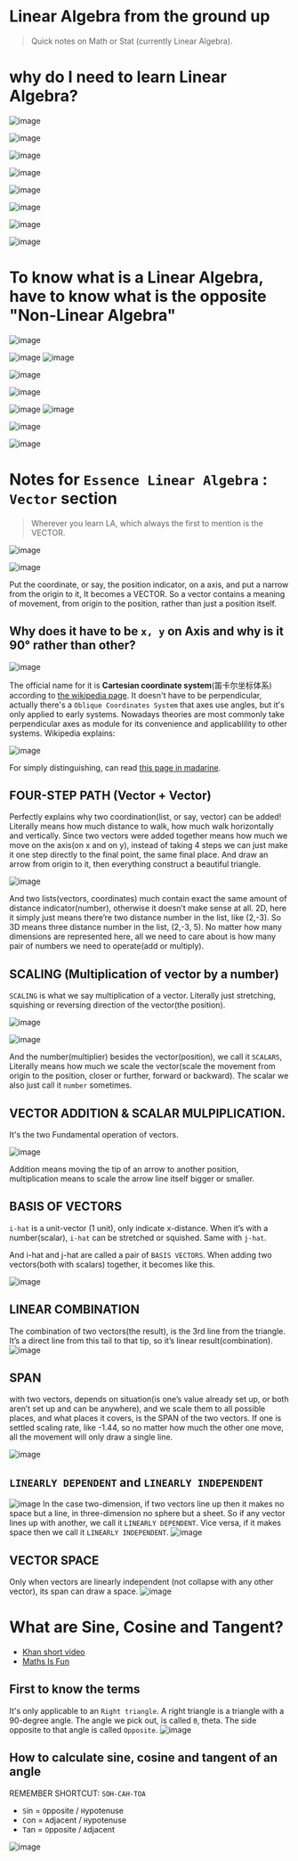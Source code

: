 # Linear Algebra from the ground up
> Quick notes on Math or Stat (currently Linear Algebra). 





# why do I need to learn Linear Algebra?

![image](https://user-images.githubusercontent.com/14041622/35739336-3c34b4fe-086c-11e8-9d2b-4977444a9381.png)

![image](https://user-images.githubusercontent.com/14041622/35739713-77c687bc-086d-11e8-9846-dff7c996257c.png)

![image](https://user-images.githubusercontent.com/14041622/35740953-614256de-0871-11e8-92b6-17a21e355b93.png)

![image](https://user-images.githubusercontent.com/14041622/35745443-4524bc8c-087e-11e8-8919-d9011106320e.png)

![image](https://user-images.githubusercontent.com/14041622/35745578-b1c34a52-087e-11e8-80f5-adab00e699c7.png)

![image](https://user-images.githubusercontent.com/14041622/35745712-3d76e0b8-087f-11e8-8713-31faf23686f3.png)

![image](https://user-images.githubusercontent.com/14041622/35745729-4963b036-087f-11e8-8287-de6e091c1317.png)

![image](https://user-images.githubusercontent.com/14041622/35746374-881fa68e-0881-11e8-8140-3f4de885a47e.png)

# To know what is a Linear Algebra, have to know what is the opposite "Non-Linear Algebra"
![image](https://user-images.githubusercontent.com/14041622/35747277-a3586528-0884-11e8-9318-c17b8d9b7bb2.png)

![image](https://user-images.githubusercontent.com/14041622/35767257-05f9b1ec-0924-11e8-8fcd-26d64fbb7af1.png)
![image](https://user-images.githubusercontent.com/14041622/35767258-0d63d91c-0924-11e8-90dc-003a1f5e66c5.png)

![image](https://user-images.githubusercontent.com/14041622/35767261-15955f20-0924-11e8-8051-973dcedbc501.png)

![image](https://user-images.githubusercontent.com/14041622/35767264-22b33b28-0924-11e8-94ec-c767113c880f.png)

![image](https://user-images.githubusercontent.com/14041622/35767288-8cb6bd38-0924-11e8-9a09-bcebcfda191c.png)
![image](https://user-images.githubusercontent.com/14041622/35767305-f2e5bf00-0924-11e8-8da7-2762e0f5c657.png)

![image](https://user-images.githubusercontent.com/14041622/36578002-b2a19fec-1895-11e8-9d24-46a8517490fd.png)

![image](https://user-images.githubusercontent.com/14041622/36579498-60dfa33a-189e-11e8-91d9-4b1f7db1bdb5.png)






# Notes for `Essence Linear Algebra` : `Vector` section
> Wherever you learn LA, which always the first to mention is the VECTOR.

![image](https://user-images.githubusercontent.com/14041622/35763026-d9a39fea-08dd-11e8-840e-5ad4c28cef40.png)

![image](https://user-images.githubusercontent.com/14041622/36588863-69edc828-18c4-11e8-9aa6-f2f3a85ba623.png)

Put the coordinate, or say, the position indicator, on a axis, and put a narrow from the origin to it, It becomes a VECTOR.
So a vector contains a meaning of movement, from origin to the position, rather than just a position itself.

## Why does it have to be `x, y` on Axis and why is it 90° rather than other?
![image](https://user-images.githubusercontent.com/14041622/36589539-9a928d54-18c6-11e8-8402-7e0ea6c3d6bc.png)

The official name for it is **Cartesian coordinate system**(笛卡尔坐标体系) according to [the wikipedia page](https://en.wikipedia.org/wiki/Cartesian_coordinate_system).
It doesn't have to be perpendicular, actually there's a `Oblique Coordinates System` that axes use angles, but it's only applied to early systems. 
Nowadays theories are most commonly take perpendicular axes as module for its convenience and applicablility to other systems. 
Wikipedia explains:

![image](https://user-images.githubusercontent.com/14041622/36591419-f0bc98fe-18cc-11e8-939b-49181e6af569.png)

For simply distinguishing, can read [this page in madarine](https://baike.baidu.com/item/%E7%AC%9B%E5%8D%A1%E5%B0%94%E5%9D%90%E6%A0%87%E7%B3%BB?fr=aladdin).



## FOUR-STEP PATH (Vector + Vector)
Perfectly explains why two coordination(list, or say, vector) can be added! 
Literally means how much distance to walk, how much walk horizontally and vertically. 
Since two vectors were added together means how much we move on the axis(on x and on y), instead of taking 4 steps we can just make it one step directly to the final point, the same final place. 
And draw an arrow from origin to it, then everything construct a beautiful triangle. 

![image](https://user-images.githubusercontent.com/14041622/36588757-098a820a-18c4-11e8-9f32-62c4a66702a5.png)


And two lists(vectors, coordinates)  much contain exact the same amount of distance indicator(number), otherwise it doesn’t make sense at all.
2D, here it simply just means there’re two distance number in the list, like (2,-3). 
So 3D means three distance number in the list, (2,-3, 5). 
No matter how many dimensions are represented here, all we need to care about is how many pair of numbers we need to operate(add or multiply).


## SCALING  (Multiplication of vector by a number)
`SCALING` is what we say multiplication of a vector. 
Literally just stretching, squishing or reversing direction of the vector(the position).

![image](https://user-images.githubusercontent.com/14041622/35763036-f0b92970-08dd-11e8-8686-2f7b3bfe2d87.png)

![image](https://user-images.githubusercontent.com/14041622/35763039-f918bd4c-08dd-11e8-9df0-69780a52b0ec.png)

And the number(multiplier) besides the vector(position), we call it `SCALARS`, 
Literally means how much we scale the vector(scale the movement from origin to the position, closer or further, forward or backward). 
The scalar we also just call it `number` sometimes.

## VECTOR ADDITION & SCALAR MULPIPLICATION.
It's the two Fundamental operation of vectors.

![image](https://user-images.githubusercontent.com/14041622/36589168-6302cfda-18c5-11e8-8381-79fe699dbf20.png)


Addition means moving the tip of an arrow to another position, multiplication means to scale the arrow line itself bigger or smaller.

## BASIS OF VECTORS
`i-hat` is a unit-vector (1 unit), only indicate x-distance. 
When it’s with a number(scalar), `i-hat` can be stretched or squished. 
Same with `j-hat`.  

And i-hat and j-hat are called a pair of `BASIS VECTORS`.
When adding two vectors(both with scalars) together, it becomes like this.

![image](https://user-images.githubusercontent.com/14041622/35763044-086c60a0-08de-11e8-9c3a-3942b8332a13.png)

## LINEAR COMBINATION 
The combination of two vectors(the result), is the 3rd line from the triangle. It’s a direct line from this tail to that tip, so it’s linear result(combination).
![image](https://user-images.githubusercontent.com/14041622/35763049-19499690-08de-11e8-8300-ec0762101da4.png)

## SPAN
with two vectors, depends on situation(is one’s value already set up, or both aren’t set up and can be anywhere), and we scale them to all possible places, and what places it covers, is the SPAN of the two vectors.
If one is settled scaling rate, like -1.44, so no matter how much the other one move, all the movement will only draw a single line.

![image](https://user-images.githubusercontent.com/14041622/35767628-fe157ee6-092a-11e8-9d3a-53c48284621a.png)

## `LINEARLY DEPENDENT` and `LINEARLY INDEPENDENT`
![image](https://user-images.githubusercontent.com/14041622/35767629-09e9c128-092b-11e8-9a80-d007b6a61849.png)
In the case two-dimension, if two vectors line up then it makes no space but a line, in three-dimension no sphere but a sheet. 
So if any vector lines up with another, we call it `LINEARLY DEPENDENT`. Vice versa, if it makes space then we call it `LINEARLY INDEPENDENT`.
![image](https://user-images.githubusercontent.com/14041622/35767632-11aef59a-092b-11e8-9fd8-a5feda75ee80.png)
## VECTOR SPACE
Only when vectors are linearly independent (not collapse with any other vector), its span can draw a space.
![image](https://user-images.githubusercontent.com/14041622/35767635-171fca2c-092b-11e8-8834-39affa91e746.png)







# What are Sine, Cosine and Tangent?

- [Khan short video](https://www.khanacademy.org/math/geometry/hs-geo-trig/hs-geo-trig-ratios-intro/v/basic-trigonometry)
- [Maths Is Fun](http://www.mathsisfun.com/sine-cosine-tangent.html)

## First to know the terms
It's only applicable to an `Right triangle`.  A right triangle is a triangle with a 90-degree angle.
The angle we pick out, is called `Θ`, theta. 
The side opposite to that angle is called `Opposite`.
![image](https://user-images.githubusercontent.com/14041622/36719484-1f16b318-1be0-11e8-9038-4e4f9da05fe2.png)


## How to calculate sine, cosine and tangent of an angle 
REMEMBER SHORTCUT: `SOH-CAH-TOA`
- `S`in = `O`pposite / `H`ypotenuse 
- `C`on = `A`djacent / `H`ypotenuse
- `T`an = `O`pposite / `A`djacent

![image](https://user-images.githubusercontent.com/14041622/36720552-5e5182ee-1be3-11e8-92d1-33e1f0218ee8.png)



